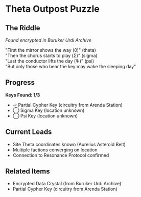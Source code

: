 # Theta Outpost Puzzle

## The Riddle
*Found encrypted in Buruker Urdi Archive*

"First the mirror shows the way (θ)" (theta)  
"Then the chorus starts to play (Σ)" (sigma)  
"Last the conductor lifts the day (Ψ)" (psi)  
"But only those who bear the key may wake the sleeping day"

## Progress
**Keys Found: 1/3**
- ✓ Partial Cypher Key (circuitry from Arenda Station)
- ◯ Sigma Key (location unknown)
- ◯ Psi Key (location unknown)

## Current Leads
- Site Theta coordinates known (Aurelius Asteroid Belt)
- Multiple factions converging on location
- Connection to Resonance Protocol confirmed

## Related Items
- Encrypted Data Crystal (from Buruker Urdi Archive)
- Partial Cypher Key (circuitry from Arenda Station)